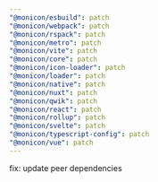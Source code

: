 ```yaml
---
"@monicon/esbuild": patch
"@monicon/webpack": patch
"@monicon/rspack": patch
"@monicon/metro": patch
"@monicon/vite": patch
"@monicon/core": patch
"@monicon/icon-loader": patch
"@monicon/loader": patch
"@monicon/native": patch
"@monicon/nuxt": patch
"@monicon/qwik": patch
"@monicon/react": patch
"@monicon/rollup": patch
"@monicon/svelte": patch
"@monicon/typescript-config": patch
"@monicon/vue": patch
---
```


fix: update peer dependencies
